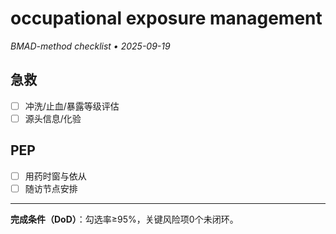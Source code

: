 # occupational exposure management

_BMAD-method checklist • 2025-09-19_

## 急救

- [ ] 冲洗/止血/暴露等级评估
- [ ] 源头信息/化验

## PEP

- [ ] 用药时窗与依从
- [ ] 随访节点安排

---

**完成条件（DoD）**：勾选率≥95%，关键风险项0个未闭环。
